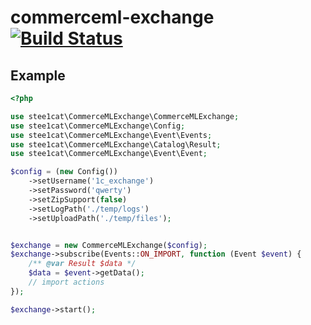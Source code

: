 # commerceml-exchange [![Build Status](https://travis-ci.org/stee1cat/commerceml-exchange.svg?branch=master)](https://travis-ci.org/stee1cat/commerceml-exchange)

## Example

```php
<?php

use stee1cat\CommerceMLExchange\CommerceMLExchange;
use stee1cat\CommerceMLExchange\Config;
use stee1cat\CommerceMLExchange\Event\Events;
use stee1cat\CommerceMLExchange\Catalog\Result;
use stee1cat\CommerceMLExchange\Event\Event;

$config = (new Config())
    ->setUsername('1c_exchange')
    ->setPassword('qwerty')
    ->setZipSupport(false)
    ->setLogPath('./temp/logs')
    ->setUploadPath('./temp/files');


$exchange = new CommerceMLExchange($config);
$exchange->subscribe(Events::ON_IMPORT, function (Event $event) {
    /** @var Result $data */
    $data = $event->getData();
    // import actions
});

$exchange->start();
```